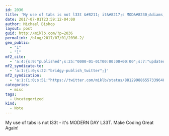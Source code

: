 ```yaml
---
id: 2036
title: 'My use of tabs is not l33t &#8211; it&#8217;s MOD&#8230;&diams;'
date: 2017-07-01T23:59:12-04:00
author: Michael Bishop
layout: post
guid: http://miklb.com/?p=2036
permalink: /blog/2017/07/01/2036-2/
geo_public:
  - "1"
  - "1"
mf2_cite:
  - 'a:4:{s:9:"published";s:25:"0000-01-01T00:00:00+00:00";s:7:"updated";s:25:"0000-01-01T00:00:00+00:00";s:8:"category";a:1:{i:0;s:0:"";}s:6:"author";a:0:{}}'
mf2_syndicate-to:
  - 'a:1:{i:0;s:22:"bridgy-publish_twitter";}'
mf2_syndication:
  - 'a:1:{i:0;s:51:"https://twitter.com/miklb/status/881299886557339648";}'
categories:
  - misc
tags:
  - Uncategorized
kind:
  - Note
---
```

My use of tabs is not l33t - it's MODERN DAY L33T. Make Coding Great Again!